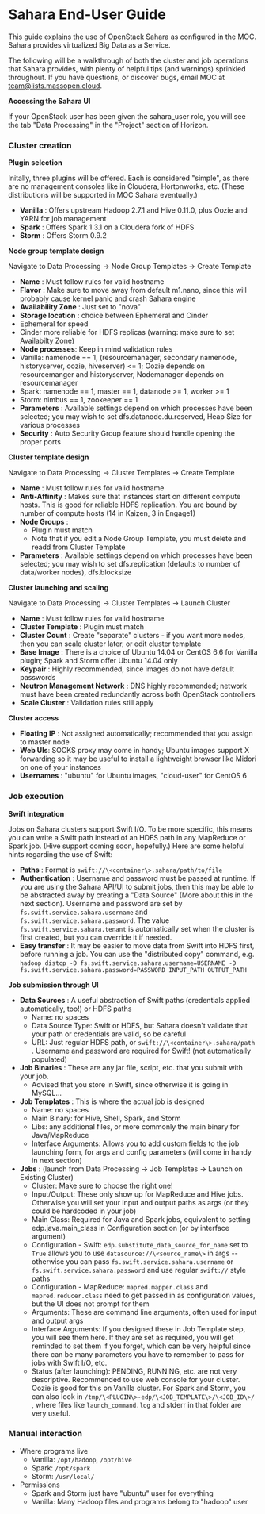 # Sahara End-User Guide
This guide explains the use of OpenStack Sahara as configured in the MOC. Sahara provides virtualized Big Data as a Service. 

The following will be a walkthrough of both the cluster and job operations that Sahara provides, with plenty of helpful tips (and warnings) sprinkled throughout. If you have questions, or discover bugs, email MOC at team@lists.massopen.cloud.  

**Accessing the Sahara UI** 

If your OpenStack user has been given the sahara_user role, you will see the tab "Data Processing" in the "Project" section of Horizon.

### Cluster creation

**Plugin selection**

Initally, three plugins will be offered. Each is considered "simple", as there are no management consoles like in Cloudera, Hortonworks, etc. (These distributions will be supported in MOC Sahara eventually.)
* **Vanilla** : Offers upstream Hadoop 2.7.1 and Hive 0.11.0, plus Oozie and YARN for job management
* **Spark** : Offers Spark 1.3.1 on a Cloudera fork of HDFS
* **Storm** : Offers Storm 0.9.2

**Node group template design**

Navigate to Data Processing → Node Group Templates → Create Template
* **Name** : Must follow rules for valid hostname  
* **Flavor** : Make sure to move away from default m1.nano, since this will probably cause kernel panic and crash Sahara engine  
* **Availability Zone** : Just set to "nova"
* **Storage location** : choice between Ephemeral and Cinder
 * Ephemeral for speed
 * Cinder more reliable for HDFS replicas (warning: make sure to set Availabilty Zone)
* **Node processes**: Keep in mind validation rules  
 * Vanilla: namenode == 1, (resourcemanager, secondary namenode, historyserver, oozie, hiveserver) <= 1; Oozie depends on resourcemanger and historyserver, Nodemanager depends on resourcemanager  
 * Spark: namenode == 1, master == 1, datanode >= 1, worker >= 1  
 * Storm: nimbus == 1, zookeeper == 1   
* **Parameters** : Available settings depend on which processes have been selected; you may wish to set dfs.datanode.du.reserved, Heap Size for various processes
* **Security** : Auto Security Group feature should handle opening the proper ports  

**Cluster template design**

Navigate to Data Processing → Cluster Templates → Create Template
* **Name** : Must follow rules for valid hostname
* **Anti-Affinity** : Makes sure that instances start on different compute hosts. This is good for reliable HDFS replication. You are bound by number of compute hosts (14 in Kaizen, 3 in Engage1)
* **Node Groups** : 
    * Plugin must match
    * Note that if you edit a Node Group Template, you must delete and readd from Cluster Template
* **Parameters** : Available settings depend on which processes have been selected; you may wish to set dfs.replication (defaults to number of data/worker nodes), dfs.blocksize

**Cluster launching and scaling**

Navigate to Data Processing → Cluster Templates → Launch Cluster  
* **Name** : Must follow rules for valid hostname
* **Cluster Template** : Plugin must match
* **Cluster Count** : Create "separate" clusters - if you want more nodes, then you can scale cluster later, or edit cluster template  
* **Base Image** : There is a choice of Ubuntu 14.04 or CentOS 6.6 for Vanilla plugin; Spark and Storm offer Ubuntu 14.04 only  
* **Keypair** : Highly recommended, since images do not have default passwords  
* **Neutron Management Network** : DNS highly recommended; network must have been created redundantly across both OpenStack controllers  
* **Scale Cluster** : Validation rules still apply

**Cluster access**

* **Floating IP** : Not assigned automatically; recommended that you assign to master node  
* **Web UIs**: SOCKS proxy may come in handy; Ubuntu images support X forwarding so it may be useful to install a lightweight browser like Midori on one of your instances  
* **Usernames** : "ubuntu" for Ubuntu images, "cloud-user" for CentOS 6  

### Job execution

**Swift integration**

Jobs on Sahara clusters support Swift I/O. To be more specific, this means you can write a Swift path instead of an HDFS path in any MapReduce or Spark job. (Hive support coming soon, hopefully.) Here are some helpful hints regarding the use of Swift:  
* **Paths** : Format is `swift://\<container\>.sahara/path/to/file`
* **Authentication** : Username and password must be passed at runtime. If you are using the Sahara API/UI to submit jobs, then this may be able to be abstracted away by creating a "Data Source" (More about this in the next section). Username and password are set by `fs.swift.service.sahara.username` and `fs.swift.service.sahara.password`. The value `fs.swift.service.sahara.tenant` is automatically set when the cluster is first created, but you can override it if needed.  
* **Easy transfer** : It may be easier to move data from Swift into HDFS first, before running a job. You can use the "distributed copy" command, e.g. `hadoop distcp -D fs.swift.service.sahara.username=USERNAME -D fs.swift.service.sahara.password=PASSWORD INPUT_PATH OUTPUT_PATH`  

**Job submission through UI**

* **Data Sources** : A useful abstraction of Swift paths (credentials applied automatically, too!) or HDFS paths  
    * Name: no spaces  
    * Data Source Type: Swift or HDFS, but Sahara doesn't validate that your path or credentials are valid, so be careful  
    * URL: Just regular HDFS path, or `swift://\<container\>.sahara/path` . Username and password are required for Swift! (not automatically populated)  
* **Job Binaries** : These are any jar file, script, etc. that you submit with your job. 
    * Advised that you store in Swift, since otherwise it is going in MySQL...  
* **Job Templates** : This is where the actual job is designed
    * Name: no spaces  
    * Main Binary: for Hive, Shell, Spark, and Storm
    * Libs: any additional files, or more commonly the main binary for Java/MapReduce  
    * Interface Arguments: Allows you to add custom fields to the job launching form, for args and config parameters (will come in handy in next section)  
* **Jobs** : (launch from Data Processing → Job Templates → Launch on Existing Cluster)
    * Cluster: Make sure to choose the right one!  
    * Input/Output: These only show up for MapReduce and Hive jobs. Otherwise you will set your input and output paths as args (or they could be hardcoded in your job)  
    * Main Class: Required for Java and Spark jobs, equivalent to setting edp.java.main_class in Configuration section (or by interface argument)    
    * Configuration - Swift: `edp.substitute_data_source_for_name` set to `True` allows you to use `datasource://\<source_name\>` in args -- otherwise you can pass `fs.swift.service.sahara.username` or `fs.swift.service.sahara.password` and use regular `swift://` style paths  
    * Configuration - MapReduce: `mapred.mapper.class` and `mapred.reducer.class` need to get passed in as configuration values, but the UI does not prompt for them  
    * Arguments: These are command line arguments, often used for input and output args  
    * Interface Arguments: If you designed these in Job Template step, you will see them here. If they are set as required, you will get reminded to set them if you forget, which can be very helpful since there can be many parameters you have to remember to pass for jobs with Swift I/O, etc.  
    * Status (after launching): PENDING, RUNNING, etc. are not very descriptive. Recommended to use web console for your cluster. Oozie is good for this on Vanilla cluster. For Spark and Storm, you can also look in `/tmp/\<PLUGIN\>-edp/\<JOB_TEMPLATE\>/\<JOB_ID\>/` , where files like `launch_command.log` and stderr in that folder are very useful. 

### Manual interaction  
* Where programs live  
    * Vanilla: `/opt/hadoop`, `/opt/hive`  
    * Spark: `/opt/spark`  
    * Storm: `/usr/local/`
* Permissions  
    * Spark and Storm just have "ubuntu" user for everything
    * Vanilla: Many Hadoop files and programs belong to "hadoop" user

